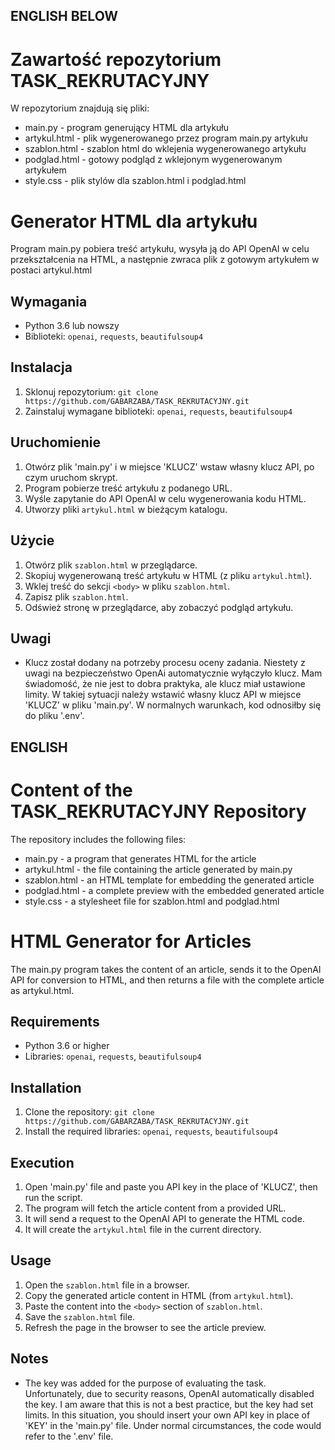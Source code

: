 ## ENGLISH BELOW

# Zawartość repozytorium TASK_REKRUTACYJNY

W repozytorium znajdują się pliki:
- main.py - program generujący HTML dla artykułu
- artykul.html - plik wygenerowanego przez program main.py artykułu
- szablon.html - szablon html do wklejenia wygenerowanego artykułu
- podglad.html - gotowy podgląd z wklejonym wygenerowanym artykułem
- style.css - plik stylów dla szablon.html i podglad.html

# Generator HTML dla artykułu

Program main.py pobiera treść artykułu, wysyła ją do API OpenAI w celu przekształcenia na HTML, a następnie zwraca plik z gotowym artykułem w postaci artykul.html

## Wymagania

- Python 3.6 lub nowszy
- Biblioteki: `openai`, `requests`, `beautifulsoup4`

## Instalacja

1. Sklonuj repozytorium: `git clone https://github.com/GABARZABA/TASK_REKRUTACYJNY.git`
2. Zainstaluj wymagane biblioteki: `openai`, `requests`, `beautifulsoup4` 


## Uruchomienie

1. Otwórz plik 'main.py' i w miejsce 'KLUCZ' wstaw własny klucz API, po czym uruchom skrypt.
2. Program pobierze treść artykułu z podanego URL.
3. Wyśle zapytanie do API OpenAI w celu wygenerowania kodu HTML.
4. Utworzy pliki `artykul.html` w bieżącym katalogu.

## Użycie

1. Otwórz plik `szablon.html` w przeglądarce.
2. Skopiuj wygenerowaną treść artykułu w HTML (z pliku `artykul.html`).
3. Wklej treść do sekcji `<body>` w pliku `szablon.html`.
4. Zapisz plik `szablon.html`.
5. Odśwież stronę w przeglądarce, aby zobaczyć podgląd artykułu.

## Uwagi

- Klucz został dodany na potrzeby procesu oceny zadania. Niestety z uwagi na bezpieczeństwo OpenAi automatycznie wyłączyło klucz. Mam świadomość, że nie jest to dobra praktyka, ale klucz miał ustawione limity. W takiej sytuacji należy wstawić własny klucz API w miejsce 'KLUCZ' w pliku 'main.py'. W normalnych warunkach, kod odnosiłby się do pliku '.env'.



## ENGLISH

# Content of the TASK_REKRUTACYJNY Repository

The repository includes the following files:
- main.py - a program that generates HTML for the article
- artykul.html - the file containing the article generated by main.py
- szablon.html - an HTML template for embedding the generated article
- podglad.html - a complete preview with the embedded generated article
- style.css - a stylesheet file for szablon.html and podglad.html

# HTML Generator for Articles

The main.py program takes the content of an article, sends it to the OpenAI API for conversion to HTML, and then returns a file with the complete article as artykul.html.

## Requirements

- Python 3.6 or higher
- Libraries: `openai`, `requests`, `beautifulsoup4`

## Installation

1. Clone the repository: `git clone https://github.com/GABARZABA/TASK_REKRUTACYJNY.git`
2. Install the required libraries: `openai`, `requests`, `beautifulsoup4`

## Execution

1. Open 'main.py' file and paste you API key in the place of 'KLUCZ', then run the script.
2. The program will fetch the article content from a provided URL.
3. It will send a request to the OpenAI API to generate the HTML code.
4. It will create the `artykul.html` file in the current directory.

## Usage

1. Open the `szablon.html` file in a browser.
2. Copy the generated article content in HTML (from `artykul.html`).
3. Paste the content into the `<body>` section of `szablon.html`.
4. Save the `szablon.html` file.
5. Refresh the page in the browser to see the article preview.

## Notes

- The key was added for the purpose of evaluating the task. Unfortunately, due to security reasons, OpenAI automatically disabled the key. I am aware that this is not a best practice, but the key had set limits. In this situation, you should insert your own API key in place of 'KEY' in the 'main.py' file. Under normal circumstances, the code would refer to the '.env' file.
